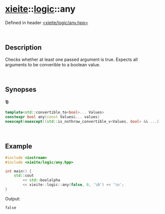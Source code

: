 # [xieite](../xieite.md)\:\:[logic](../logic.md)\:\:any
Defined in header [<xieite/logic/any.hpp>](../../include/xieite/logic/any.hpp)

&nbsp;

## Description
Checks whether at least one passed argument is true. Expects all arguments to be converible to a boolean value.

&nbsp;

## Synopses
#### 1)
```cpp
template<std::convertible_to<bool>... Values>
constexpr bool any(const Values&... values)
noexcept(noexcept((std::is_nothrow_convertible_v<Values, bool> && ...)));
```

&nbsp;

## Example
```cpp
#include <iostream>
#include <xieite/logic/any.hpp>

int main() {
    std::cout
        << std::boolalpha
        << xieite::logic::any(false, 0, '\0') << '\n';
}
```
Output:
```
false
```
